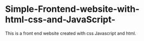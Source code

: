# Simple-Frontend-website-with-html-css-and-JavaScript-
This is a front end website created with css Javascript and html.
